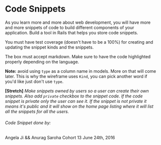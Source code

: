 # Code Snippets

As you learn more and more about web development, you will have more and more snippets of code to build different components of your application. Build a tool in Rails that helps you store code snippets.

You must have test coverage (doesn't have to be a 100%) for creating and updating the snippet kinds and the snippets.

The box must accept markdown. Make sure to have the code highlighted properly depending on the language.

**Note:** avoid using `type` as a column name in models. More on that will come later. This is why the wireframe uses `Kind`, you can pick another word if you'd like just don't use `type`.  

**[Stretch]** _Make snippets owned by users so a user can create their own snippets. Also add `private` checkbox to the snippet code. If the code snippet is private only the user can see it. If the snippet is not private it means it's public and it will show on the home page listing where it will list all the snippets for all the users._


###### Code Snippet done by:
Angela Ji && Anurag Saroha
Cohort 13
June 24th, 2016
